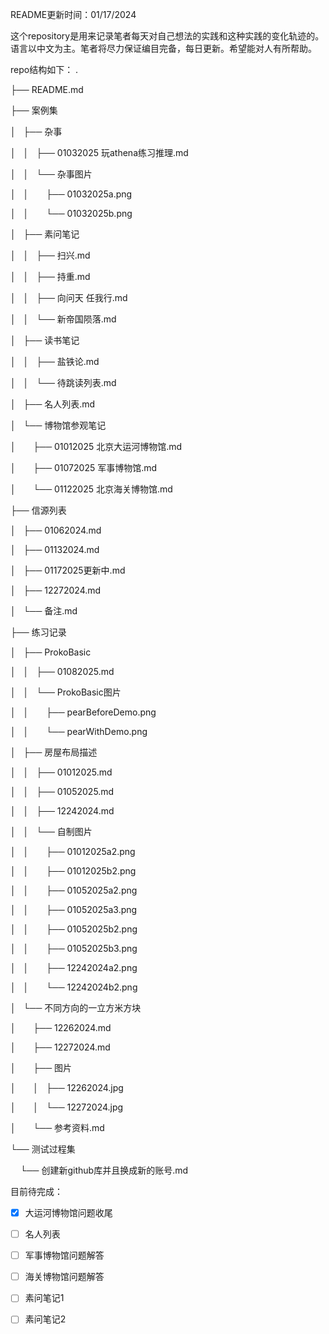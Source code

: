 README更新时间：01/17/2024

这个repository是用来记录笔者每天对自己想法的实践和这种实践的变化轨迹的。语言以中文为主。笔者将尽力保证编目完备，每日更新。希望能对人有所帮助。

repo结构如下：
.

├── README.md

├── 案例集

│   ├── 杂事

│   │   ├── 01032025 玩athena练习推理.md

│   │   └── 杂事图片

│   │       ├── 01032025a.png

│   │       └── 01032025b.png

│   ├── 素问笔记

│   │   ├── 扫兴.md

│   │   ├── 持重.md

│   │   ├── 向问天 任我行.md

│   │   └── 新帝国陨落.md

│   ├── 读书笔记

│   │   ├── 盐铁论.md

│   │   └── 待跳读列表.md

│   ├── 名人列表.md

│   └── 博物馆参观笔记

│       ├── 01012025 北京大运河博物馆.md

│       ├── 01072025 军事博物馆.md

│       └── 01122025 北京海关博物馆.md

├── 信源列表

│   ├── 01062024.md

│   ├── 01132024.md

│   ├── 01172025更新中.md

│   ├── 12272024.md

│   └── 备注.md

├── 练习记录

│   ├── ProkoBasic

│   │   ├── 01082025.md

│   │   └── ProkoBasic图片

│   │       ├── pearBeforeDemo.png

│   │       └── pearWithDemo.png

│   ├── 房屋布局描述

│   │   ├── 01012025.md

│   │   ├── 01052025.md

│   │   ├── 12242024.md

│   │   └── 自制图片

│   │       ├── 01012025a2.png

│   │       ├── 01012025b2.png

│   │       ├── 01052025a2.png

│   │       ├── 01052025a3.png

│   │       ├── 01052025b2.png

│   │       ├── 01052025b3.png

│   │       ├── 12242024a2.png

│   │       └── 12242024b2.png

│   └── 不同方向的一立方米方块

│       ├── 12262024.md

│       ├── 12272024.md

│       ├── 图片

│       │   ├── 12262024.jpg

│       │   └── 12272024.jpg

│       └── 参考资料.md

└── 测试过程集

    └── 创建新github库并且换成新的账号.md

目前待完成：
- [x] 大运河博物馆问题收尾
- [ ] 名人列表
- [ ] 军事博物馆问题解答
- [ ] 海关博物馆问题解答
- [ ] 素问笔记1
- [ ] 素问笔记2



